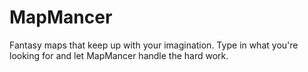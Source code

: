 # MapMancer
Fantasy maps that keep up with your imagination. Type in what you're looking for and let MapMancer handle the hard work.
